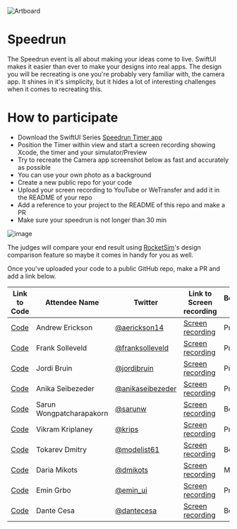 ![Artboard](https://www.swiftuiseries.com/images/events/banner-speedrun.png)

# Speedrun

The Speedrun event is all about making your ideas come to live. SwiftUI makes it easier than ever to make your designs into real apps. The design you will be recreating is one you're probably very familiar with, the camera app. It shines in it's simplicity, but it hides a lot of interesting challenges when it comes to recreating this.

# How to participate

- Download the SwiftUI Series [Speedrun Timer app](http://swiftuiseries.com/SpeedRunTimer.zip)
- Position the Timer within view and start a screen recording showing Xcode, the timer and your simulator/Preview 
- Try to recreate the Camera app screenshot below as fast and accurately as possible
- You can use your own photo as a background
- Create a new public repo for your code
- Upload your screen recording to YouTube or WeTransfer and add it in the README of your repo
- Add a reference to your project to the README of this repo and make a PR
- Make sure your speedrun is not longer than 30 min

![image](https://user-images.githubusercontent.com/170948/169041758-72781541-5cb0-4966-b078-a61794f24cac.png)


The judges will compare your end result using [RocketSim](https://www.rocketsim.app)'s design comparison feature so maybe it comes in handy for you as well.

Once you've uploaded your code to a public GitHub repo, make a PR and add a link below.


| Link to Code  | Attendee Name | Twitter                                   | Link to Screen recording |Beginner / Pro | Duration |
|-------------|----------------|------------------------------------------------|---------|-----------------|----|
| [Code](https://github.com/aerickson14/SwiftUICameraAppSpeedRun)  | Andrew Erickson | [@aerickson14](https://www.twitter.com/aerickson14) | [Screen recording](https://youtu.be/K76xAvEkH_c)       | Pro | 17:12 |<br/>
[Code](https://github.com/FrankSolleveld/SwiftUISpeedrunChallenge)  | Frank Solleveld | [@franksolleveld](https://www.twitter.com/franksolleveld) | [Screen recording](https://youtu.be/qt4O-fwEMb4)       | Pro | 20:04 |<br/>
[Code](https://github.com/jordibruin/swiftui-speedrun/blob/main/README.md)  | Jordi Bruin | [@jordibruin](https://www.twitter.com/jordibruin) | [Screen recording](https://youtu.be/70HKGgkmMrg)       | Pro | 20:36 |<br/>
[Code](https://github.com/anikaseibezeder/SwiftUISpeedrunChallenge)  | Anika Seibezeder | [@anikaseibezeder](https://www.twitter.com/anikaseibezeder) | [Screen recording](https://youtu.be/jy6C-iudb2w)       | Pro | 13:42 |<br/>
[Code](https://github.com/sarunw/swiftuiseries-speedrun)  | Sarun Wongpatcharapakorn | [@sarunw](https://twitter.com/sarunw) | [Screen recording](https://youtu.be/GyTlXnfwVtw)       | Beginner | 20:26 |<br/>
| [Code](https://github.com/markiv/SpeedCam) | Vikram Kriplaney | [@krips](https://twitter.com/krips) | [Screen recording](https://youtu.be/n5b3jOROIYM) | Pro | 24:17 |<br/>
[Code](https://github.com/modelist61/SpeedRunChallange) | Tokarev Dmitry | [@modelist61](modelist61@bk.ru) | [Screen recording](https://youtu.be/WGT6yB1VQe8) | Beginner | 88:20 |<br/>
[Code](https://github.com/dmikots/SwiftUISpeedrunChallenge) | Daria Mikots | [@dmikots](mikotsd@gmail.com) | [Screen recording](https://we.tl/t-gJbwPtttGx) | Middle  | 23:26 |<br/>
[Code](https://github.com/roblack/SpeedOslo) | Emin Grbo | [@emin_ui](https://twitter.com/emin_ui) | [Screen recording](https://youtu.be/l5c5ihKIh7M) | Pro | 27:19 |<br/>
[Code](https://github.com/dantecesa/SwiftUISpeedrunChallenge) | Dante Cesa | [@dantecesa](https://twitter.com/dantecesa) | [Screen recording](https://youtu.be/Ss6LALX2uGA) | Beginner | 15:47 |<br/>
